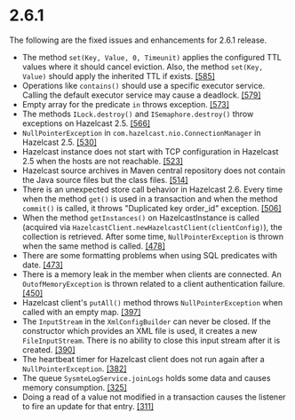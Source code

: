 

# 2.6.1

The following are the fixed issues and enhancements for 2.6.1 release.

- The method `set(Key, Value, 0, Timeunit)` applies the configured TTL values where it should cancel eviction. Also, the method `set(Key, Value)` should apply the inherited TTL if exists. <a href="https://github.com/hazelcast/hazelcast/issues/585" target="_blank">[585]</a>
- Operations like `contains()` should use a specific executor service. Calling the default executor service may cause a deadlock. <a href="https://github.com/hazelcast/hazelcast/issues/579" target="_blank">[579]</a>
- Empty array for the predicate `in` throws exception. <a href="https://github.com/hazelcast/hazelcast/issues/573" target="_blank">[573]</a>
- The methods `ILock.destroy()` and `ISemaphore.destroy()` throw exceptions on Hazelcast 2.5. <a href="https://github.com/hazelcast/hazelcast/issues/566" target="_blank">[566]</a>
- `NullPointerException` in `com.hazelcast.nio.ConnectionManager` in Hazelcast 2.5. <a href="https://github.com/hazelcast/hazelcast/issues/530" target="_blank">[530]</a>
- Hazelcast instance does not start with TCP configuration in Hazelcast 2.5 when the hosts are not reachable. <a href="https://github.com/hazelcast/hazelcast/issues/523" target="_blank">[523]</a>
- Hazelcast source archives in Maven central repository does not contain the Java source files but the class files. <a href="https://github.com/hazelcast/hazelcast/issues/514" target="_blank">[514]</a>
- There is an unexpected store call behavior in Hazelcast 2.6. Every time when the method `get()` is used in a transaction and when the method `commit()` is called, it throws "Duplicated key order_id" exception. <a href="https://github.com/hazelcast/hazelcast/issues/506" target="_blank">[506]</a>
- When the method `getInstances()` on HazelcastInstance is called (acquired via `HazelcastClient.newHazelcastClient(clientConfig)`), the collection is retrieved. After some time, `NullPointerException` is thrown when the same method is called. <a href="https://github.com/hazelcast/hazelcast/issues/478" target="_blank">[478]</a>
- There are some formatting problems when using SQL predicates with date. <a href="https://github.com/hazelcast/hazelcast/issues/473" target="_blank">[473]</a>
- There is a memory leak in the member when clients are connected. An `OutofMemoryException` is thrown related to a client authentication failure. <a href="https://github.com/hazelcast/hazelcast/issues/450" target="_blank">[450]</a>
- Hazelcast client's `putAll()` method throws `NullPointerException` when called with an empty map. <a href="https://github.com/hazelcast/hazelcast/issues/397" target="_blank">[397]</a>
- The `InputStream` in the `XmlConfigBuilder` can never be closed. If the constructor which provides an XML file is used, it creates a new `FileInputStream`. There is no ability to close this input stream after it is created. <a href="https://github.com/hazelcast/hazelcast/issues/390" target="_blank">[390]</a>
- The heartbeat timer for Hazelcast client does not run again after a `NullPointerException`. <a href="https://github.com/hazelcast/hazelcast/issues/382" target="_blank">[382]</a>
- The queue `SysmteLogService.joinLogs` holds some data and causes memory consumption. <a href="https://github.com/hazelcast/hazelcast/issues/325" target="_blank">[325]</a>
- Doing a read of a value not modified in a transaction causes the listener to fire an update for that entry. <a href="https://github.com/hazelcast/hazelcast/issues/311" target="_blank">[311]</a>

